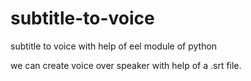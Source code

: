 # subtitle-to-voice
subtitle to voice with help of eel module of python

we can create voice over speaker with help of a .srt file. 
